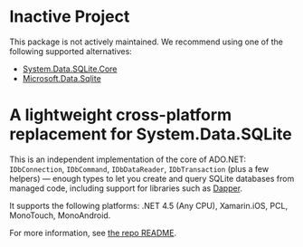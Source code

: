 # Inactive Project

This package is not actively maintained. We recommend using one of the following supported alternatives:

* [System.Data.SQLite.Core](https://www.nuget.org/packages/System.Data.SQLite.Core)
* [Microsoft.Data.Sqlite](https://www.nuget.org/packages/Microsoft.Data.Sqlite)

# A lightweight cross-platform replacement for System.Data.SQLite

This is an independent implementation of the core of ADO.NET: `IDbConnection`, `IDbCommand`, `IDbDataReader`, `IDbTransaction` (plus a few helpers) — enough types to let you create and query SQLite databases from managed code, including support for libraries such as [Dapper](https://code.google.com/p/dapper-dot-net/).

It supports the following platforms: .NET 4.5 (Any CPU), Xamarin.iOS, PCL, MonoTouch, MonoAndroid.

For more information, see [the repo README](https://github.com/Faithlife/System.Data.SQLite/blob/master/README.md).
